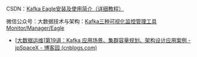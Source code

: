 CSDN：[Kafka Eagle安装及使用简介（详细教程）](https://blog.csdn.net/qq_19524879/article/details/82848797)

微信公众号：大数据技术与架构：[Kafka三种可视化监控管理工具Monitor/Manager/Eagle](https://mp.weixin.qq.com/s?__biz=MzU3MzgwNTU2Mg==&mid=2247491086&idx=1&sn=f2f9bd1a55064ec7abf63666bf54be61&chksm=fd3d589bca4ad18d6e3f353c1d63cee77650d176b582c3f84b7ead45170e0c5523a0a472b1eb&scene=126&sessionid=1595378337&key=72c3d5049afd48cdc24ddc3c95b2f7d016ff8a304f681c8595970755d09864fffa420e64ae09ec764fa4ccbee355b4b0a9011fae338326cfce61d5812d1e9112b28e258893d948839d8b69012f3826e6&ascene=1&uin=MjkxMzM3MDgyNQ%3D%3D&devicetype=Windows+10+x64&version=62090529&lang=zh_CN&exportkey=A9c7p29UJ8bCstxQ55s98BA%3D&pass_ticket=rsfTZrK7fdd95xMcpjspLvy87XZFs2FPGnCtgLcJuKyhhepGnlIho7GJxgd9522a)

- [[大数据运维\]第19讲：Kafka 应用场景、集群容量规划、架构设计应用案例 - jpSpaceX - 博客园 (cnblogs.com)](https://www.cnblogs.com/jpSpaceX/articles/15007967.html)